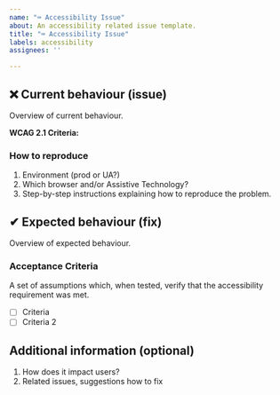 ```yaml
---
name: "⌨ Accessibility Issue"
about: An accessibility related issue template.
title: "⌨ Accessibility Issue"
labels: accessibility
assignees: ''

---
```


## ❌ Current behaviour (issue)
Overview of current behaviour.

**WCAG 2.1 Criteria:**

### How to reproduce
1. Environment (prod or UA?)
2. Which browser and/or Assistive Technology?
3. Step-by-step instructions explaining how to reproduce the problem.

## ✔ Expected behaviour (fix)
Overview of expected behaviour.

### Acceptance Criteria
A set of assumptions which, when tested, verify that the accessibility requirement was met.
- [ ] Criteria
- [ ] Criteria 2

## Additional information (optional)
1. How does it impact users?
2. Related issues, suggestions how to fix
